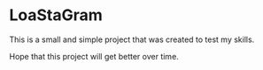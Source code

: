 # LoaStaGram

This is a small and simple project that was created to test my skills.

Hope that this project will get better over time.


